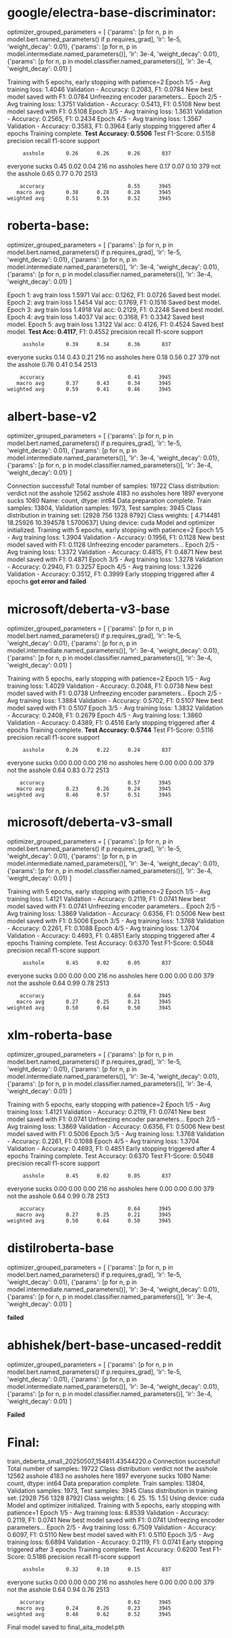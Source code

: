# google/electra-base-discriminator:
optimizer_grouped_parameters = [
        {'params': [p for n, p in model.bert.named_parameters() if p.requires_grad], 'lr': 1e-5, 'weight_decay': 0.01},
        {'params': [p for n, p in model.intermediate.named_parameters()], 'lr': 3e-4, 'weight_decay': 0.01},
        {'params': [p for n, p in model.classifier.named_parameters()], 'lr': 3e-4, 'weight_decay': 0.01}
]

Training with 5 epochs, early stopping with patience=2
Epoch 1/5 - Avg training loss: 1.4046
Validation - Accuracy: 0.2083, F1: 0.0784
New best model saved with F1: 0.0784
Unfreezing encoder parameters...
Epoch 2/5 - Avg training loss: 1.3751
Validation - Accuracy: 0.5413, F1: 0.5108
New best model saved with F1: 0.5108
Epoch 3/5 - Avg training loss: 1.3631
Validation - Accuracy: 0.2565, F1: 0.2434
Epoch 4/5 - Avg training loss: 1.3567
Validation - Accuracy: 0.3583, F1: 0.3964
Early stopping triggered after 4 epochs
Training complete.
**Test Accuracy: 0.5506**
Test F1-Score: 0.5158
                  precision    recall  f1-score   support

         asshole       0.26      0.26      0.26       837
  everyone sucks       0.45      0.02      0.04       216
no assholes here       0.17      0.07      0.10       379
 not the asshole       0.65      0.77      0.70      2513

        accuracy                           0.55      3945
       macro avg       0.38      0.28      0.28      3945
    weighted avg       0.51      0.55      0.52      3945


# roberta-base:
optimizer_grouped_parameters = [
        {'params': [p for n, p in model.bert.named_parameters() if p.requires_grad], 'lr': 1e-5, 'weight_decay': 0.01},
        {'params': [p for n, p in model.intermediate.named_parameters()], 'lr': 3e-4, 'weight_decay': 0.01},
        {'params': [p for n, p in model.classifier.named_parameters()], 'lr': 3e-4, 'weight_decay': 0.01}
]

Epoch 1: avg train loss 1.5971
Val acc: 0.1262, F1: 0.0726
Saved best model.
Epoch 2: avg train loss 1.5454
Val acc: 0.1769, F1: 0.1516
Saved best model.
Epoch 3: avg train loss 1.4918
Val acc: 0.2129, F1: 0.2248
Saved best model.
Epoch 4: avg train loss 1.4037
Val acc: 0.3168, F1: 0.3342
Saved best model.
Epoch 5: avg train loss 1.3122
Val acc: 0.4126, F1: 0.4524
Saved best model.
**Test Acc: 0.4117**, F1: 0.4552
                  precision    recall  f1-score   support

         asshole       0.39      0.34      0.36       837
  everyone sucks       0.14      0.43      0.21       216
no assholes here       0.18      0.56      0.27       379
 not the asshole       0.76      0.41      0.54      2513

        accuracy                           0.41      3945
       macro avg       0.37      0.43      0.34      3945
    weighted avg       0.59      0.41      0.46      3945


# albert-base-v2
optimizer_grouped_parameters = [
        {'params': [p for n, p in model.bert.named_parameters() if p.requires_grad], 'lr': 1e-5, 'weight_decay': 0.01},
        {'params': [p for n, p in model.intermediate.named_parameters()], 'lr': 3e-4, 'weight_decay': 0.01},
        {'params': [p for n, p in model.classifier.named_parameters()], 'lr': 3e-4, 'weight_decay': 0.01}
]

Connection successful!
Total number of samples: 19722
Class distribution: verdict
not the asshole     12562
asshole              4183
no assholes here     1897
everyone sucks       1080
Name: count, dtype: int64
Data preparation complete.
Train samples: 13804, Validation samples: 1973, Test samples: 3945
Class distribution in training set: [2928  756 1328 8792]
Class weights: [ 4.714481  18.25926   10.394578   1.5700637]
Using device: cuda
Model and optimizer initialized.
Training with 5 epochs, early stopping with patience=2
Epoch 1/5 - Avg training loss: 1.3904
Validation - Accuracy: 0.1956, F1: 0.1128
New best model saved with F1: 0.1128
Unfreezing encoder parameters...
Epoch 2/5 - Avg training loss: 1.3372
Validation - Accuracy: 0.4815, F1: 0.4871
New best model saved with F1: 0.4871
Epoch 3/5 - Avg training loss: 1.3278
Validation - Accuracy: 0.2940, F1: 0.3257
Epoch 4/5 - Avg training loss: 1.3226
Validation - Accuracy: 0.3512, F1: 0.3999
Early stopping triggered after 4 epochs
**got error and failed**

# microsoft/deberta-v3-base
optimizer_grouped_parameters = [
        {'params': [p for n, p in model.bert.named_parameters() if p.requires_grad], 'lr': 1e-5, 'weight_decay': 0.01},
        {'params': [p for n, p in model.intermediate.named_parameters()], 'lr': 3e-4, 'weight_decay': 0.01},
        {'params': [p for n, p in model.classifier.named_parameters()], 'lr': 3e-4, 'weight_decay': 0.01}
]

Training with 5 epochs, early stopping with patience=2
Epoch 1/5 - Avg training loss: 1.4029
Validation - Accuracy: 0.2048, F1: 0.0738
New best model saved with F1: 0.0738
Unfreezing encoder parameters...
Epoch 2/5 - Avg training loss: 1.3884
Validation - Accuracy: 0.5702, F1: 0.5107
New best model saved with F1: 0.5107
Epoch 3/5 - Avg training loss: 1.3832
Validation - Accuracy: 0.2408, F1: 0.2679
Epoch 4/5 - Avg training loss: 1.3860
Validation - Accuracy: 0.4389, F1: 0.4516
Early stopping triggered after 4 epochs
Training complete.
**Test Accuracy: 0.5744**
Test F1-Score: 0.5116
                  precision    recall  f1-score   support

         asshole       0.26      0.22      0.24       837
  everyone sucks       0.00      0.00      0.00       216
no assholes here       0.00      0.00      0.00       379
 not the asshole       0.64      0.83      0.72      2513

        accuracy                           0.57      3945
       macro avg       0.23      0.26      0.24      3945
    weighted avg       0.46      0.57      0.51      3945

# microsoft/deberta-v3-small
optimizer_grouped_parameters = [
        {'params': [p for n, p in model.bert.named_parameters() if p.requires_grad], 'lr': 1e-5, 'weight_decay': 0.01},
        {'params': [p for n, p in model.intermediate.named_parameters()], 'lr': 3e-4, 'weight_decay': 0.01},
        {'params': [p for n, p in model.classifier.named_parameters()], 'lr': 3e-4, 'weight_decay': 0.01}
]

Training with 5 epochs, early stopping with patience=2
Epoch 1/5 - Avg training loss: 1.4121
Validation - Accuracy: 0.2119, F1: 0.0741
New best model saved with F1: 0.0741
Unfreezing encoder parameters...
Epoch 2/5 - Avg training loss: 1.3869
Validation - Accuracy: 0.6356, F1: 0.5006
New best model saved with F1: 0.5006
Epoch 3/5 - Avg training loss: 1.3768
Validation - Accuracy: 0.2261, F1: 0.1088
Epoch 4/5 - Avg training loss: 1.3704
Validation - Accuracy: 0.4693, F1: 0.4851
Early stopping triggered after 4 epochs
Training complete.
Test Accuracy: 0.6370
Test F1-Score: 0.5048
                  precision    recall  f1-score   support

         asshole       0.45      0.02      0.05       837
  everyone sucks       0.00      0.00      0.00       216
no assholes here       0.00      0.00      0.00       379
 not the asshole       0.64      0.99      0.78      2513

        accuracy                           0.64      3945
       macro avg       0.27      0.25      0.21      3945
    weighted avg       0.50      0.64      0.50      3945

# xlm-roberta-base
optimizer_grouped_parameters = [
        {'params': [p for n, p in model.bert.named_parameters() if p.requires_grad], 'lr': 1e-5, 'weight_decay': 0.01},
        {'params': [p for n, p in model.intermediate.named_parameters()], 'lr': 3e-4, 'weight_decay': 0.01},
        {'params': [p for n, p in model.classifier.named_parameters()], 'lr': 3e-4, 'weight_decay': 0.01}
]

Training with 5 epochs, early stopping with patience=2
Epoch 1/5 - Avg training loss: 1.4121
Validation - Accuracy: 0.2119, F1: 0.0741
New best model saved with F1: 0.0741
Unfreezing encoder parameters...
Epoch 2/5 - Avg training loss: 1.3869
Validation - Accuracy: 0.6356, F1: 0.5006
New best model saved with F1: 0.5006
Epoch 3/5 - Avg training loss: 1.3768
Validation - Accuracy: 0.2261, F1: 0.1088
Epoch 4/5 - Avg training loss: 1.3704
Validation - Accuracy: 0.4693, F1: 0.4851
Early stopping triggered after 4 epochs
Training complete.
Test Accuracy: 0.6370
Test F1-Score: 0.5048
                  precision    recall  f1-score   support

         asshole       0.45      0.02      0.05       837
  everyone sucks       0.00      0.00      0.00       216
no assholes here       0.00      0.00      0.00       379
 not the asshole       0.64      0.99      0.78      2513

        accuracy                           0.64      3945
       macro avg       0.27      0.25      0.21      3945
    weighted avg       0.50      0.64      0.50      3945

# distilroberta-base
optimizer_grouped_parameters = [
        {'params': [p for n, p in model.bert.named_parameters() if p.requires_grad], 'lr': 1e-5, 'weight_decay': 0.01},
        {'params': [p for n, p in model.intermediate.named_parameters()], 'lr': 3e-4, 'weight_decay': 0.01},
        {'params': [p for n, p in model.classifier.named_parameters()], 'lr': 3e-4, 'weight_decay': 0.01}
]

**failed**

# abhishek/bert-base-uncased-reddit
optimizer_grouped_parameters = [
        {'params': [p for n, p in model.bert.named_parameters() if p.requires_grad], 'lr': 1e-5, 'weight_decay': 0.01},
        {'params': [p for n, p in model.intermediate.named_parameters()], 'lr': 3e-4, 'weight_decay': 0.01},
        {'params': [p for n, p in model.classifier.named_parameters()], 'lr': 3e-4, 'weight_decay': 0.01}
]

**Failed**


# Final:
train_deberta_small_20250507_154811.43544220.o
Connection successful!
Total number of samples: 19722
Class distribution: verdict
not the asshole     12562
asshole              4183
no assholes here     1897
everyone sucks       1080
Name: count, dtype: int64
Data preparation complete.
Train samples: 13804, Validation samples: 1973, Test samples: 3945
Class distribution in training set: [2928  756 1328 8792]
Class weights: [ 6.  25.  15.   1.5]
Using device: cuda
Model and optimizer initialized.
Training with 5 epochs, early stopping with patience=1
Epoch 1/5 - Avg training loss: 6.8539
Validation - Accuracy: 0.2119, F1: 0.0741
New best model saved with F1: 0.0741
Unfreezing encoder parameters...
Epoch 2/5 - Avg training loss: 6.7509
Validation - Accuracy: 0.6097, F1: 0.5110
New best model saved with F1: 0.5110
Epoch 3/5 - Avg training loss: 6.6894
Validation - Accuracy: 0.2119, F1: 0.0741
Early stopping triggered after 3 epochs
Training complete.
Test Accuracy: 0.6200
Test F1-Score: 0.5186
                  precision    recall  f1-score   support

         asshole       0.32      0.10      0.15       837
  everyone sucks       0.00      0.00      0.00       216
no assholes here       0.00      0.00      0.00       379
 not the asshole       0.64      0.94      0.76      2513

        accuracy                           0.62      3945
       macro avg       0.24      0.26      0.23      3945
    weighted avg       0.48      0.62      0.52      3945

Final model saved to final_aita_model.pth